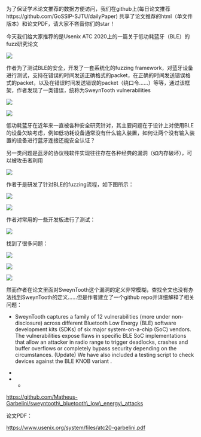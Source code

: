  为了保证学术论文推荐的数据方便访问，我们在github上(每日论文推荐https://github.com/GoSSIP-SJTU/dailyPaper) 共享了论文推荐的html（单文件版本）和论文PDF，请大家不吝啬你们的star！ 

    
 

  今天我们给大家推荐的是Usenix ATC 2020上的一篇关于低功耗蓝牙（BLE）的fuzz研究论文 

  ![](https://mmbiz.qpic.cn/sz_mmbiz_png/Ugr3WBm6odib3efjibia7tryd3b0ialWdVvGibSDXqDkc9CuE87xDicDsCricxY5zB4B2lcZZqib5C3ejm2EOzu7usmIog/640?wx_fmt=png) 

  作者为了测试BLE的安全，开发了一套系统化的fuzzing framework，对蓝牙设备进行测试，支持在错误的时间发送正确格式的packet，在正确的时间发送错误格式的packet，以及在错误时间发送错误的packet（绕口令……）等等，通过该框架，作者发现了一类错误，统称为SweynTooth vulnerabilities 

    
 

    
 

  ![](https://mmbiz.qpic.cn/sz_mmbiz_png/Ugr3WBm6odib3efjibia7tryd3b0ialWdVvGl85RwXBgezyZJZpPiaiatoiaFLvsGt7P2CtxPtjS318NUliavaXw5xgvicQ/640?wx_fmt=png) 

    
 

  ![](https://mmbiz.qpic.cn/sz_mmbiz_png/Ugr3WBm6odib3efjibia7tryd3b0ialWdVvGoI59icR7et0Pdttmp8CBhtPdFJzWtk0fVhuj8QO5x6JQgO97qHBkQlw/640?wx_fmt=png) 

  低功耗蓝牙在近年来一直被各种安全研究针对，其主要问题在于设计上对使用BLE的设备欠缺考虑，例如低功耗设备通常没有什么输入装置，如何让两个没有输入装置的设备进行蓝牙连接还能安全认证？ 

    
 

  另一类问题是蓝牙的协议栈软件实现往往存在各种经典的漏洞（如内存破坏），可以被攻击者利用 

  ![](https://mmbiz.qpic.cn/sz_mmbiz_png/Ugr3WBm6odib3efjibia7tryd3b0ialWdVvGu7g4AiaAiaBvV0kUwLn93j0wzHxD2P4ntClxEbjicNHYolrvkV0tct5fQ/640?wx_fmt=png) 

    
 

  作者于是研发了针对BLE的fuzzing流程，如下图所示：   
 

  ![](https://mmbiz.qpic.cn/sz_mmbiz_png/Ugr3WBm6odib3efjibia7tryd3b0ialWdVvGenNFqic205AKpA5aWR5cqdDA5xFibSLJZZwbEKacmbfTNAdmN7jEzfhA/640?wx_fmt=png) 

    
 

  ![](https://mmbiz.qpic.cn/sz_mmbiz_png/Ugr3WBm6odib3efjibia7tryd3b0ialWdVvGw9p3rIUjX7IH1UibZlVNRwpKCg7S5PUC2mu2SKn8BLXzkibib62O0KEew/640?wx_fmt=png) 

    
 

  作者对常用的一些开发板进行了测试： 

  ![](https://mmbiz.qpic.cn/sz_mmbiz_png/Ugr3WBm6odib3efjibia7tryd3b0ialWdVvGfFvHLicATCocVwIdRRibLIMJ8ZlHichsEJeYSmg4xm7cUQ4Iut28Kwsicg/640?wx_fmt=png) 

    
 

  找到了很多问题： 

  ![](https://mmbiz.qpic.cn/sz_mmbiz_png/Ugr3WBm6odib3efjibia7tryd3b0ialWdVvGfxGctRD9Snic4lfEg2ll4GN5LjVsgAxsib0soaicqnY0bdxvwYvtfNKhQ/640?wx_fmt=png) 

    
 

  ![](https://mmbiz.qpic.cn/sz_mmbiz_png/Ugr3WBm6odib3efjibia7tryd3b0ialWdVvGq6RaaibTt6V1zeWFJiccV3E4tQMQUWial8BjPPDugibKTu5Ysc2EYGshQA/640?wx_fmt=png) 

  ![](https://mmbiz.qpic.cn/sz_mmbiz_png/Ugr3WBm6odib3efjibia7tryd3b0ialWdVvGBNJVDx4wu0OCcu6CcPz2lJpALz4oPNy7BtNQ63dKukHxkz6b4lkfIQ/640?wx_fmt=png) 

    
 

  然而作者在论文里面对SweynTooth这个漏洞的定义非常模糊，查找全文也没有办法找到SweynTooth的定义……但是作者建立了一个github repo并详细解释了相关问题： 

  * SweynTooth captures a family of 12 vulnerabilities (more under non-disclosure) across different Bluetooth Low Energy (BLE) software development kits (SDKs) of six major system-on-a-chip (SoC) vendors. The vulnerabilities expose flaws in specific BLE SoC implementations that allow an attacker in radio range to trigger deadlocks, crashes and buffer overflows or completely bypass security depending on the circumstances. (Update) We have also included a testing script to check devices against the BLE KNOB variant .   
 * 

  * * 

    
 

  https://github.com/Matheus-Garbelini/sweyntooth\_bluetooth\_low\_energy\_attacks 

    
 

  论文PDF：   
 

  https://www.usenix.org/system/files/atc20-garbelini.pdf 

